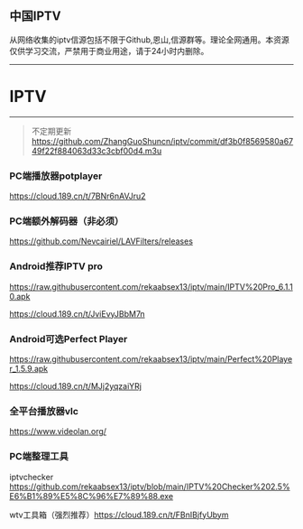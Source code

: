 ## 中国IPTV
从网络收集的iptv信源包括不限于Github,恩山,信源群等。理论全网通用。本资源仅供学习交流，严禁用于商业用途，请于24小时内删除。

---
# IPTV
-------------

> 不定期更新
https://github.com/ZhangGuoShuncn/iptv/commit/df3b0f8569580a6749f22f884063d33c3cbf00d4.m3u
### PC端播放器potplayer
https://cloud.189.cn/t/7BNr6nAVJru2

### PC端额外解码器（非必须）
https://github.com/Nevcairiel/LAVFilters/releases
### Android推荐IPTV pro
https://raw.githubusercontent.com/rekaabsex13/iptv/main/IPTV%20Pro_6.1.10.apk

https://cloud.189.cn/t/JviEvyJBbM7n

### Android可选Perfect Player
https://raw.githubusercontent.com/rekaabsex13/iptv/main/Perfect%20Player_1.5.9.apk

https://cloud.189.cn/t/MJj2yqzaiYRj
### 全平台播放器vlc
https://www.videolan.org/
### PC端整理工具
iptvchecker https://github.com/rekaabsex13/iptv/blob/main/IPTV%20Checker%202.5%E6%B1%89%E5%8C%96%E7%89%88.exe

wtv工具箱（强烈推荐）https://cloud.189.cn/t/FBnIBjfyUbym
